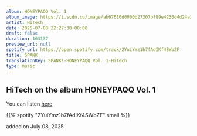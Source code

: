 ```yaml
---
album: HONEYPAQQ Vol. 1
album_image: https://i.scdn.co/image/ab67616d0000b27307bf89e4230d4d24a35fc528
artist: HiTech
date: 2025-07-08 22:27:30+00:00
draft: false
duration: 163137
preview_url: null
spotify_url: https://open.spotify.com/track/2YuiYmz1b7fAdIKf4SWbZF
title: SPANK!
translationKey: SPANK!-HONEYPAQQ Vol. 1-HiTech
type: music
---
```



## HiTech on the album HONEYPAQQ Vol. 1

You can listen [here](https://open.spotify.com/track/2YuiYmz1b7fAdIKf4SWbZF)

{{% spotify "2YuiYmz1b7fAdIKf4SWbZF" small %}}

added on July 08, 2025